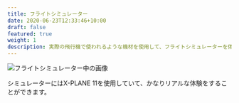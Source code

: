 ```yaml
---
title: フライトシミュレーター
date: 2020-06-23T12:33:46+10:00
draft: false
featured: true
weight: 1
description: 実際の飛行機で使われるような機材を使用して、フライトシミュレーターを体験することができます。
---
```



![フライトシミュレーター中の画像](/images/uploads/flight.jpg)

シミュレーターにはX-PLANE 11を使用していて、かなりリアルな体験をすることができます。